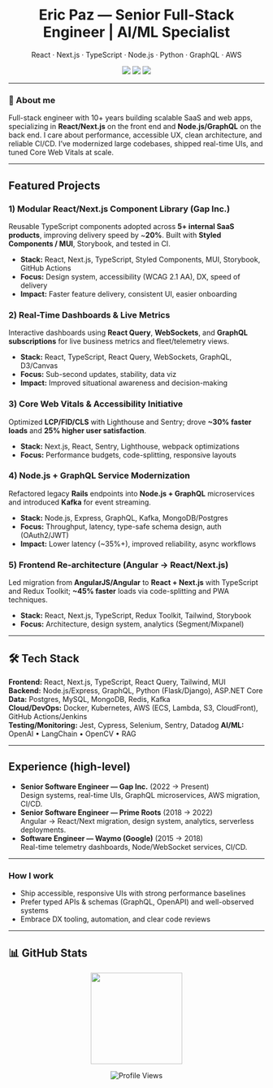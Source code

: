 <!-- Profile header -->
<h1 align="center">Eric Paz — Senior Full-Stack Engineer | AI/ML Specialist</h1>
<p align="center">
React · Next.js · TypeScript · Node.js · Python · GraphQL · AWS
</p>

<p align="center">
  <a href="https://www.linkedin.com/in/eric-paz-6852a520a" style="text-decoration: none;">
    <img src="https://img.shields.io/badge/LinkedIn-0077B5?style=flat-square&logo=linkedin&logoColor=white" />
  </a>
  <a href="mailto:epaz314@outlook.com" style="text-decoration: none;">
    <img src="https://img.shields.io/badge/Email-D14836?style=flat-square&logo=gmail&logoColor=white" />
  </a>
  <a href="https://github.com/epaz314-dev" style="text-decoration: none;">
    <img src="https://img.shields.io/badge/GitHub-100000?style=flat-square&logo=github&logoColor=white" />
  </a>
</p>

---

### 🎯 About me
Full-stack engineer with 10+ years building scalable SaaS and web apps, specializing in **React/Next.js** on the front end and **Node.js/GraphQL** on the back end. I care about performance, accessible UX, clean architecture, and reliable CI/CD. I’ve modernized large codebases, shipped real-time UIs, and tuned Core Web Vitals at scale.

---

## Featured Projects

### 1) Modular React/Next.js Component Library (Gap Inc.)
Reusable TypeScript components adopted across **5+ internal SaaS products**, improving delivery speed by ~**20%**. Built with **Styled Components / MUI**, Storybook, and tested in CI.
- **Stack:** React, Next.js, TypeScript, Styled Components, MUI, Storybook, GitHub Actions  
- **Focus:** Design system, accessibility (WCAG 2.1 AA), DX, speed of delivery  
- **Impact:** Faster feature delivery, consistent UI, easier onboarding

### 2) Real-Time Dashboards & Live Metrics
Interactive dashboards using **React Query**, **WebSockets**, and **GraphQL subscriptions** for live business metrics and fleet/telemetry views.
- **Stack:** React, TypeScript, React Query, WebSockets, GraphQL, D3/Canvas  
- **Focus:** Sub-second updates, stability, data viz  
- **Impact:** Improved situational awareness and decision-making

### 3) Core Web Vitals & Accessibility Initiative
Optimized **LCP/FID/CLS** with Lighthouse and Sentry; drove **~30% faster loads** and **25% higher user satisfaction**.  
- **Stack:** Next.js, React, Sentry, Lighthouse, webpack optimizations  
- **Focus:** Performance budgets, code-splitting, responsive layouts

### 4) Node.js + GraphQL Service Modernization
Refactored legacy **Rails** endpoints into **Node.js + GraphQL** microservices and introduced **Kafka** for event streaming.  
- **Stack:** Node.js, Express, GraphQL, Kafka, MongoDB/Postgres  
- **Focus:** Throughput, latency, type-safe schema design, auth (OAuth2/JWT)  
- **Impact:** Lower latency (~35%+), improved reliability, async workflows

### 5) Frontend Re-architecture (Angular → React/Next.js)
Led migration from **AngularJS/Angular** to **React + Next.js** with TypeScript and Redux Toolkit; **~45% faster** loads via code-splitting and PWA techniques.  
- **Stack:** React, Next.js, TypeScript, Redux Toolkit, Tailwind, Storybook  
- **Focus:** Architecture, design system, analytics (Segment/Mixpanel)

<!-- > _Screenshots live in_ `/assets` _— add a few images and reference them above._ -->

---

## 🛠️ Tech Stack
**Frontend:** React, Next.js, TypeScript, React Query, Tailwind, MUI  
**Backend:** Node.js/Express, GraphQL, Python (Flask/Django), ASP.NET Core  
**Data:** Postgres, MySQL, MongoDB, Redis, Kafka  
**Cloud/DevOps:** Docker, Kubernetes, AWS (ECS, Lambda, S3, CloudFront), GitHub Actions/Jenkins  
**Testing/Monitoring:** Jest, Cypress, Selenium, Sentry, Datadog
**AI/ML:** OpenAI • LangChain • OpenCV • RAG

---

## Experience (high-level)
- **Senior Software Engineer — Gap Inc.** (2022 → Present)  
  Design systems, real-time UIs, GraphQL microservices, AWS migration, CI/CD.
- **Senior Software Engineer — Prime Roots** (2018 → 2022)  
  Angular → React/Next migration, design system, analytics, serverless deployments.
- **Software Engineer — Waymo (Google)** (2015 → 2018)  
  Real-time telemetry dashboards, Node/WebSocket services, CI/CD.

---

### How I work
- Ship accessible, responsive UIs with strong performance baselines  
- Prefer typed APIs & schemas (GraphQL, OpenAPI) and well-observed systems  
- Embrace DX tooling, automation, and clear code reviews

---

## 📊 GitHub Stats

<div align="center">
  <img height="180em" src="https://github-readme-stats.vercel.app/api/top-langs/?username=epaz314-dev&layout=compact&langs_count=8&theme=github_dark&hide_border=true"/>
</div>

<div align="center">

![Profile Views](https://komarev.com/ghpvc/?username=imranf620&color=blue&style=flat-square&label=Profile+Views)

</div>